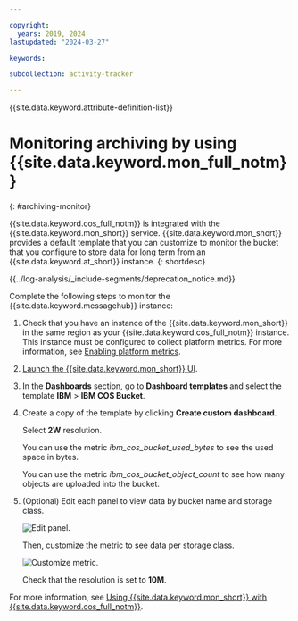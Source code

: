 ```yaml
---

copyright:
  years: 2019, 2024
lastupdated: "2024-03-27"

keywords:

subcollection: activity-tracker

---
```


{{site.data.keyword.attribute-definition-list}}


# Monitoring archiving by using {{site.data.keyword.mon_full_notm}}
{: #archiving-monitor}

{{site.data.keyword.cos_full_notm}} is integrated with the {{site.data.keyword.mon_short}} service. {{site.data.keyword.mon_short}} provides a default template that you can customize to monitor the bucket that you configure to store data for long term from an {{site.data.keyword.at_short}} instance.
{: shortdesc}

<!-- Common deprecation statement -->
{{../log-analysis/_include-segments/deprecation_notice.md}}


Complete the following steps to monitor the {{site.data.keyword.messagehub}} instance:

1. Check that you have an instance of the {{site.data.keyword.mon_short}} in the same region as your {{site.data.keyword.cos_full_notm}} instance. This instance must be configured to collect platform metrics. For more information, see [Enabling platform metrics](/docs/monitoring?topic=monitoring-platform_metrics_enabling).

2. [Launch the {{site.data.keyword.mon_short}} UI](/docs/monitoring?topic=monitoring-launch).

3. In the **Dashboards** section, go to **Dashboard templates** and select the template **IBM** > **IBM COS Bucket**.

4. Create a copy of the template by clicking **Create custom dashboard**.

    Select **2W** resolution.

    You can use the metric *ibm_cos_bucket_used_bytes* to see the used space in bytes.

    You can use the metric *ibm_cos_bucket_object_count* to see how many objects are uploaded into the bucket.

5. (Optional) Edit each panel to view data by bucket name and storage class.

    ![Edit panel.](images/archive-monitor-1.png "Edit panel")

    Then, customize the metric to see data per storage class.

    ![Customize metric.](images/archive-monitor-2.png "Customize metric")

    Check that the resolution is set to **10M**.


For more information, see [Using {{site.data.keyword.mon_short}} with {{site.data.keyword.cos_full_notm}}](/docs/cloud-object-storage?topic=cloud-object-storage-mm-cos-integration).
